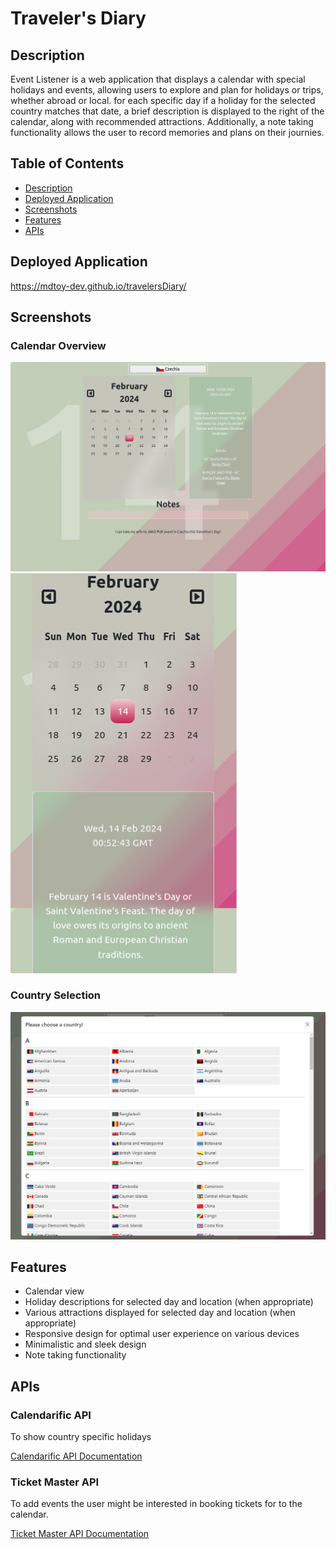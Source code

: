 # Traveler's Diary

## Description

Event Listener is a web application that displays a calendar with special holidays and events, allowing users to explore and plan for holidays or trips, whether abroad or local. for each specific day if a holiday for the selected country matches that date, a brief description is displayed to the right of the calendar, along with recommended attractions. Additionally, a note taking functionality allows the user to record memories and plans on their journies.

## Table of Contents

- [Description](#description)
- [Deployed Application](#deployed-application)
- [Screenshots](#screenshots)
- [Features](#features)
- [APIs](#apis)

## Deployed Application

https://mdtoy-dev.github.io/travelersDiary/

## Screenshots

### Calendar Overview

![calendar overview](./assets/images/calendar-overview.png)
![calendar overview mobile](./assets/images/calendar-overview-mobile.png)

### Country Selection

![country selection](./assets/images/country-selection.png)

## Features

- Calendar view
- Holiday descriptions for selected day and location (when appropriate)
- Various attractions displayed for selected day and location (when appropriate)
- Responsive design for optimal user experience on various devices
- Minimalistic and sleek design
- Note taking functionality

## APIs

### Calendarific API

To show country specific holidays

[Calendarific API Documentation](https://calendarific.com/api-documentation)

### Ticket Master API

To add events the user might be interested in booking tickets for to the calendar.

[Ticket Master API Documentation](https://developer.ticketmaster.com/products-and-docs/apis/discovery-api/v2/)
